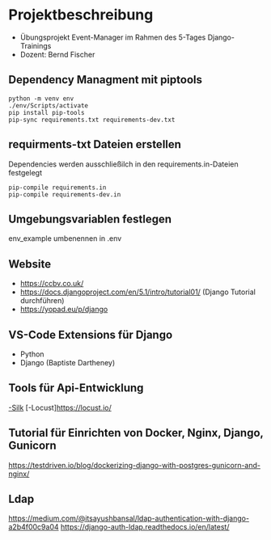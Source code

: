 # Projektbeschreibung
- Übungsprojekt Event-Manager im Rahmen des 5-Tages Django-Trainings
- Dozent: Bernd Fischer

## Dependency Managment mit piptools
    python -m venv env
    ./env/Scripts/activate
    pip install pip-tools
    pip-sync requirements.txt requirements-dev.txt

## requirments-txt Dateien erstellen
Dependencies werden ausschließilch in den requirements.in-Dateien festgelegt

    pip-compile requirements.in
    pip-compile requirements-dev.in 

## Umgebungsvariablen festlegen
env_example umbenennen in .env

## Website
- https://ccbv.co.uk/
- https://docs.djangoproject.com/en/5.1/intro/tutorial01/  (Django Tutorial durchführen)
- https://yopad.eu/p/django


## VS-Code Extensions für Django
- Python
- Django (Baptiste Dartheney)

## Tools für Api-Entwicklung
[-Silk](https://github.com/jazzband/django-silk)
[-Locust]https://locust.io/

## Tutorial für Einrichten von Docker, Nginx, Django, Gunicorn

https://testdriven.io/blog/dockerizing-django-with-postgres-gunicorn-and-nginx/

## Ldap
https://medium.com/@itsayushbansal/ldap-authentication-with-django-a2b4f00c9a04
https://django-auth-ldap.readthedocs.io/en/latest/

